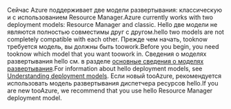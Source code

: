 <span data-ttu-id="e6594-101">Сейчас Azure поддерживает две модели развертывания: классическую и с использованием Resource Manager.</span><span class="sxs-lookup"><span data-stu-id="e6594-101">Azure currently works with two deployment models: Resource Manager and classic.</span></span> <span data-ttu-id="e6594-102">Hello две модели не являются полностью совместимы друг с другом.</span><span class="sxs-lookup"><span data-stu-id="e6594-102">hello two models are not completely compatible with each other.</span></span> <span data-ttu-id="e6594-103">Прежде чем начать, tooknow требуется модель, вы должны быть toowork.</span><span class="sxs-lookup"><span data-stu-id="e6594-103">Before you begin, you need tooknow which model that you want toowork in.</span></span> <span data-ttu-id="e6594-104">Сведения о моделях развертывания hello см. в разделе [основные сведения о моделях развертывания](../articles/resource-manager-deployment-model.md).</span><span class="sxs-lookup"><span data-stu-id="e6594-104">For information about hello deployment models, see [Understanding deployment models](../articles/resource-manager-deployment-model.md).</span></span> <span data-ttu-id="e6594-105">Если новый tooAzure, рекомендуется использовать модель развертывания диспетчера ресурсов hello.</span><span class="sxs-lookup"><span data-stu-id="e6594-105">If you are new tooAzure, we recommend that you use hello Resource Manager deployment model.</span></span>
